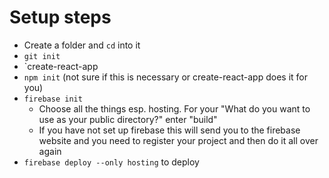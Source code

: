 # Setup steps

- Create a folder and `cd` into it
- `git init`
- `create-react-app 
- `npm init` (not sure if this is necessary or create-react-app does it for you)
- `firebase init`
    - Choose all the things esp. hosting. For your "What do you want to use as your public directory?" enter "build"
    - If you have not set up firebase this will send you to the firebase website and you need to register your project and then do it all over again
- `firebase deploy --only hosting` to deploy
